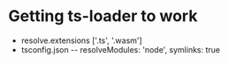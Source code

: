 # Getting ts-loader to work
* resolve.extensions ['.ts', '.wasm']
* tsconfig.json -- resolveModules: 'node', symlinks: true